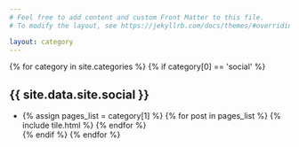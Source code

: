 ```yaml
---
# Feel free to add content and custom Front Matter to this file.
# To modify the layout, see https://jekyllrb.com/docs/themes/#overriding-theme-defaults

layout: category
---
```


<section id="posts">
    <div class="container">
        {% for category in site.categories %}
        {% if category[0] == 'social' %}
        <h2 class="page-header">{{ site.data.site.social }}</h2>
        <ul class="list-group list-group-flush">
            <li class="list-group-item">
                <div class="row">
                    {% assign pages_list = category[1] %}
                    {% for post in pages_list %}
                    {% include tile.html %}
                    {% endfor %}
                </div>
            </li>
            {% endif %}
            {% endfor %}
        </ul>
    </div>
</section>

